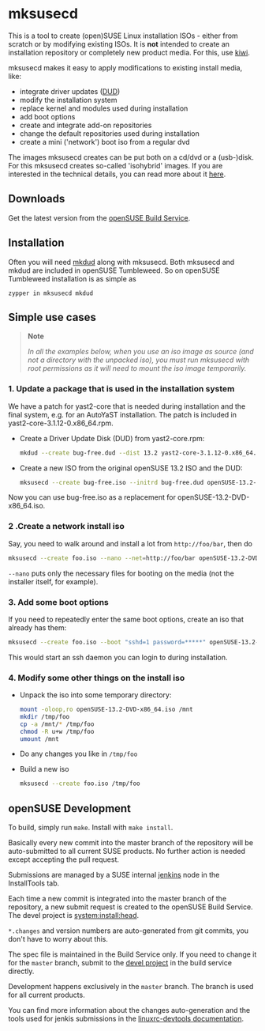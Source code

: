 # mksusecd

This is a tool to create (open)SUSE Linux installation ISOs - either from scratch or
by modifying existing ISOs. It is **not** intended to create an installation repository or
completely new product media. For this, use [kiwi](https://suse.github.io/kiwi).

mksusecd makes it easy to apply modifications to existing install media, like:

- integrate driver updates ([DUD](http://ftp.suse.com/pub/people/hvogel/Update-Media-HOWTO/html))
- modify the installation system
- replace kernel and modules used during installation
- add boot options
- create and integrate add-on repositories
- change the default repositories used during installation
- create a mini ('network') boot iso from a regular dvd

The images mksusecd creates can be put both on a cd/dvd or a (usb-)disk. For this mksusecd creates
so-called 'isohybrid' images. If you are interested in the technical details,
you can read more about it [here](layout.md).

## Downloads

Get the latest version from the [openSUSE Build Service](https://software.opensuse.org/package/mksusecd).

## Installation

Often you will need [mkdud][1] along with mksusecd. Both mksusecd and mkdud are
included in openSUSE Tumbleweed. So on openSUSE Tumbleweed installation is as
simple as

```
zypper in mksusecd mkdud
```

[1]: https://github.com/openSUSE/mkdud

## Simple use cases

> **Note**
>
> _In all the examples below, when you use an iso image as source (and not a directory with the unpacked iso),
you must run mksusecd with root permissions as it will need to mount the iso image temporarily._

### 1. Update a package that is used in the installation system

We have a patch for yast2-core that is needed during installation and the
final system, e.g. for an AutoYaST installation. The patch is included in
yast2-core-3.1.12-0.x86_64.rpm.

- Create a Driver Update Disk (DUD) from yast2-core.rpm:

    ```sh
    mkdud --create bug-free.dud --dist 13.2 yast2-core-3.1.12-0.x86_64.rpm
    ```

- Create a new ISO from the original openSUSE 13.2 ISO and the DUD:

   ```sh
   mksusecd --create bug-free.iso --initrd bug-free.dud openSUSE-13.2-DVD-x86_64.iso
   ```

Now you can use bug-free.iso as a replacement for openSUSE-13.2-DVD-x86_64.iso.

### 2 .Create a network install iso

Say, you need to walk around and install a lot from `http://foo/bar`, then do

```sh
mksusecd --create foo.iso --nano --net=http://foo/bar openSUSE-13.2-DVD-x86_64.iso
```

`--nano` puts only the necessary files for booting on the media (not the installer itself, for example).

### 3. Add some boot options

If you need to repeatedly enter the same boot options, create an iso that already has them:

```sh
mksusecd --create foo.iso --boot "sshd=1 password=*****" openSUSE-13.2-DVD-x86_64.iso
```

This would start an ssh daemon you can login to during installation.

### 4. Modify some other things on the install iso

- Unpack the iso into some temporary directory:

    ```sh
    mount -oloop,ro openSUSE-13.2-DVD-x86_64.iso /mnt
    mkdir /tmp/foo
    cp -a /mnt/* /tmp/foo
    chmod -R u+w /tmp/foo
    umount /mnt
    ```

- Do any changes you like in `/tmp/foo`

- Build a new iso

    ```sh
    mksusecd --create foo.iso /tmp/foo
    ```

## openSUSE Development

To build, simply run `make`. Install with `make install`.

Basically every new commit into the master branch of the repository will be auto-submitted
to all current SUSE products. No further action is needed except accepting the pull request.

Submissions are managed by a SUSE internal [jenkins](https://jenkins.io) node in the InstallTools tab.

Each time a new commit is integrated into the master branch of the repository,
a new submit request is created to the openSUSE Build Service. The devel project
is [system:install:head](https://build.opensuse.org/package/show/system:install:head/mksusecd).

`*.changes` and version numbers are auto-generated from git commits, you don't have to worry about this.

The spec file is maintained in the Build Service only. If you need to change it for the `master` branch,
submit to the
[devel project](https://build.opensuse.org/package/show/system:install:head/mksusecd)
in the build service directly.

Development happens exclusively in the `master` branch. The branch is used for all current products.

You can find more information about the changes auto-generation and the
tools used for jenkis submissions in the [linuxrc-devtools
documentation](https://github.com/openSUSE/linuxrc-devtools#opensuse-development).
